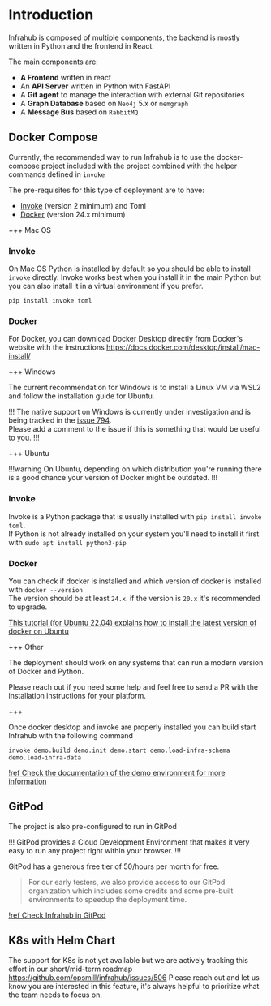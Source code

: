 


# Introduction

Infrahub is composed of multiple components, the backend is mostly written in Python and the frontend in React.

The main components are:
- **A Frontend** written in react
- An **API Server** written in Python with FastAPI
- A **Git agent** to manage the interaction with external Git repositories
- A **Graph Database** based on `Neo4j` 5.x or `memgraph`
- A **Message Bus** based on `RabbitMQ`

## Docker Compose

Currently, the recommended way to run Infrahub is to use the docker-compose project included with the project combined with the helper commands defined in `invoke`

The pre-requisites for this type of deployment are to have:
- [Invoke](https://www.pyinvoke.org) (version 2 minimum) and Toml
- [Docker](https://docs.docker.com/engine/install/) (version 24.x minimum)



+++ Mac OS

### Invoke

On Mac OS Python is installed by default so you should be able to install `invoke` directly. 
Invoke works best when you install it in the main Python but you can also install it in a virtual environment if you prefer.

```
pip install invoke toml
```

### Docker

For Docker, you can download Docker Desktop directly from Docker's website with the instructions https://docs.docker.com/desktop/install/mac-install/

+++ Windows

The current recommendation for Windows is to install a Linux VM via WSL2 and follow the installation guide for Ubuntu.

!!!
The native support on Windows is currently under investigation and is being tracked in the [issue 794](https://github.com/opsmill/infrahub/issues/794).  
Please add a comment to the issue if this is something that would be useful to you.
!!!

+++ Ubuntu

!!!warning
On Ubuntu, depending on which distribution you're running there is a good chance your version of Docker might be outdated.
!!!

### Invoke

Invoke is a Python package that is usually installed with `pip install invoke toml`.  
If Python is not already installed on your system you'll need to install it first with `sudo apt install python3-pip`

### Docker


You can check if docker is installed and which version of docker is installed with `docker --version`  
The version should be at least `24.x`. if the version is `20.x` it's recommended to upgrade.

[This tutorial (for Ubuntu 22.04) explains how to install the latest version of docker on Ubuntu](https://www.digitalocean.com/community/tutorials/how-to-install-and-use-docker-on-ubuntu-22-04)

+++ Other

The deployment should work on any systems that can run a modern version of Docker and Python. 

Please reach out if you need some help and feel free to send a PR with the installation instructions for your platform.

+++

Once docker desktop and invoke are properly installed you can build start Infrahub with the following command
```
invoke demo.build demo.init demo.start demo.load-infra-schema demo.load-infra-data
```

[!ref Check the documentation of the demo environment for more information](../knowledge-base/local-demo-environment.md)

## GitPod

The project is also pre-configured to run in GitPod

!!!
GitPod provides a Cloud Development Environment that makes it very easy to run any project right within your browser.
!!!

GitPod has a generous free tier of 50/hours per month for free.
> For our early testers, we also provide access to our GitPod organization which includes some credits and some pre-built environments to speedup the deployment time.

[!ref Check Infrahub in GitPod](https://gitpod.io/#/github.com/opsmill/infrahub)

## K8s with Helm Chart

The support for K8s is not yet available but we are actively tracking this effort in our short/mid-term roadmap
https://github.com/opsmill/infrahub/issues/506
Please reach out and let us know you are interested in this feature, it's always helpful to prioritize what the team needs to focus on.
